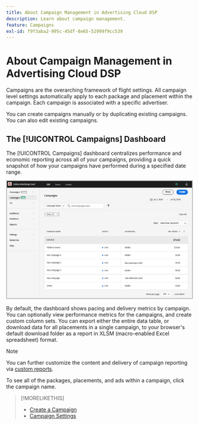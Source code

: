 ```yaml
---
title: About Campaign Management in Advertising Cloud DSP
description: Learn about campaign management.
feature: Campaigns
exl-id: f9f3aba2-995c-45df-8e65-52999f9cc539
---
```

# About Campaign Management in Advertising Cloud DSP

Campaigns are the overarching framework of flight settings. All campaign level settings automatically apply to each package and placement within the campaign. Each campaign is associated with a specific advertiser.

You can create campaigns manually or by duplicating existing campaigns. You can also edit existing campaigns.

## The [!UICONTROL Campaigns] Dashboard

<!-- standardize on "dashboard" or "view" -->
The [!UICONTROL Campaigns] dashboard centralizes performance and economic reporting across all of your campaigns, providing a quick snapshot of how your campaigns have performed during a specified date range.

![Campaigns dashboard](/help/dsp/assets/campaign-dashboard.png)

By default, the dashboard shows pacing and delivery metrics by campaign. You can optionally view performance metrics for the campaigns, and create custom column sets. You can export either the entire data table, or download data for all placements in a single campaign, to your browser's default download folder as a report in XLSM (macro-enabled Excel spreadsheet) format.

>[!NOTE]
>
>You can further customize the content and delivery of campaign reporting via [custom reports](/help/dsp/reports/report-about.md).

To see all of the packages, placements, and ads within a campaign, click the campaign name.

>[!MORELIKETHIS]
>
>* [Create a Campaign](campaign-create.md)
>* [Campaign Settings](campaign-settings.md)
